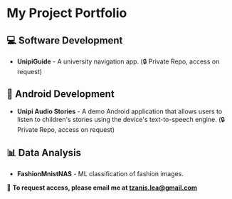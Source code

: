 # My Project Portfolio

## 💻 Software Development
- **UnipiGuide** - A university navigation app. (🔒 Private Repo, access on request)
  
## 🚀 Android Development
- **Unipi Audio Stories** - A demo Android application that allows users to listen to children's stories using the device's text-to-speech engine. (🔒 Private Repo, access on request)

## 📊 Data Analysis
- **FashionMnistNAS** - ML classification of fashion images. 

🔗 **To request access, please email me at tzanis.lea@gmail.com**
